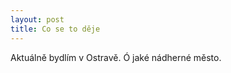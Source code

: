 ```yaml
---
layout: post
title: Co se to děje
---
```


Aktuálně bydlím v Ostravě. Ó jaké nádherné město.
<!-- I když, kdo já jsem, abych něco takového mohl říct. Můj seznam úkolů proto zní

  - [ ] Projít si Beskydy
  - [ ] Navštívit Dolní Vítkovice
  - [ ] Potěšit se v ostravský ZOO
  - [ ] Hradec nad Ostravicí
  - [ ] Z Karlovy studánky na Praděd
  - [x] Proběhnout se Stodolní -->

